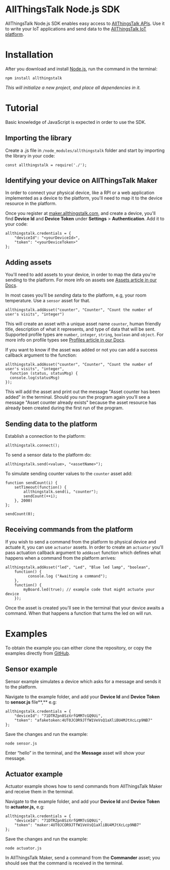 # AllThingsTalk Node.js SDK

AllThingsTalk Node.js SDK enables easy access to [AllThingsTalk APIs](http://api.allthingstalk.io/swagger/ui/index). Use it to write your IoT applications and send data to the [AllThingsTalk IoT platform](http://maker.allthingstalk.com).

# Installation

After you download and install [Node.js](https://nodejs.org/en/download/), run the command in the terminal:

```
npm install allthingstalk
```

*This will initialize a new project, and place all dependencies in it.*

# Tutorial

Basic knowledge of JavaScript is expected in order to use the SDK.

## Importing the library

Create a .js file in `/node_modules/allthingstalk` folder and start by importing the library in your code:

```
const allthingstalk = require('./');
```

## Identifying your device on AllThingsTalk Maker

In order to connect your physical device, like a RPI or a web application implemented as a device to the platform, you'll need to map it to the device resource in the platform.

Once you register at [maker.allthingstalk.com](#), and create a device, you'll find **Device Id** and **Device Token** under **Settings** > **Authentication**. Add it to your code:

```
allthingstalk.credentials = {
    "deviceId": "<yourDeviceId>",
    "token": "<yourDeviceToken>"
};
```

## Adding assets

You'll need to add assets to your device, in order to map the data you're sending to the platform. For more info on assets see [Assets article in our Docs](http://docs.allthingstalk.com/cloud/concepts/assets/).

In most cases you'll be *sending* data to the platform, e.g, your room temperature. Use a `sensor` asset for that.

```
allthingstalk.addAsset("counter", "Counter", "Count the number of user's visits", "integer")
```

This will create an asset with a unique asset name `counter`, human friendly title, description of what it represents, and type of data that will be sent. Supported profile types are `number`, `integer`, `string`, `boolean` and `object`. For more info on profile types see [Profiles article in our Docs](http://docs.allthingstalk.com/cloud/concepts/assets/profiles/).

If you want to know if the asset was added or not you can add a success callback argument to the function:

```
allthingstalk.addAsset("counter", "Counter", "Count the number of user's visits", "integer",
  function (status, statusMsg) {
  console.log(statusMsg)
});
```

This will add the asset and print out the message "Asset counter has been added" in the terminal. Should you run the program again you’ll see a message "Asset counter already exists" because the asset resource has already been created during the first run of the program.

## Sending data to the platform

Establish a connection to the platform:

```
allthingstalk.connect();
```

To send a sensor data to the platform do:

```
allthingstalk.send(<value>, "<assetName>");
```

To simulate sending counter values to the `counter` asset add:

```
function sendCount(i) {
    setTimeout(function() {
        allthingstalk.send(i, "counter");
        sendCount(++i);
    }, 2000)
};
    
sendCount(0);
```

## Receiving commands from the platform

If you wish to send a command from the platform to physical device and actuate it, you can use `actuator` assets. In order to create an `actuator` you'll pass actuation callback argument to `addAsset` function which defines what happens when a command from the platform arrives:

```
allthingstalk.addAsset("led", "Led", "Blue led lamp", "boolean", 
    function() {
          console.log ("Awaiting a command");
    },
    function() {
        myBoard.led(true); // example code that might actuate your device
    });
```

Once the asset is created you'll see in the terminal that your device awaits a command. When that happens a function that turns the led on will run.

# Examples

To obtain the example you can either clone the repository, or copy the examples directly from [GitHub](https://github.com/allthingstalk/nodejs-client/tree/master/examples).

## Sensor example

Sensor example simulates a device which asks for a message and sends it to the platform.

Navigate to the example folder, and add your **Device Id** and **Device Token** to **sensor.js** file**,** e.g:

```
allthingstalk.credentials = {
    "deviceId": "71DTRZpn8SzXrfGMM7cGQ9Ui",
    "token": "afaketoken:4UT0JCOR9JTfW1VeVsQ1aXliBU4MJtXcLcp9NB7"
};
```

Save the changes and run the example:

```
node sensor.js
```

Enter “hello” in the terminal, and the **Message** asset will show your message.

## Actuator example

Actuator example shows how to send commands from AllThingsTalk Maker and receive them in the terminal.

Navigate to the example folder, and add your **Device Id** and **Device Token** to **actuator.js,** e.g:

```
allthingstalk.credentials = {
    "deviceId": "71DTRZpn8SzXrfGMM7cGQ9Ui",
    "token": "maker:4UT0JCOR9JTfW1VeVsQ1aXliBU4MJtXcLcp9NB7"
};
```

Save the changes and run the example:

```
node actuator.js
```

In AllThingsTalk Maker, send a command from the **Commander** asset; you should see that the command is received in the terminal.

